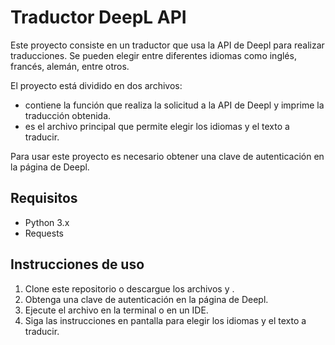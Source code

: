 
# Traductor DeepL API

Este proyecto consiste en un traductor que usa la API de Deepl para realizar traducciones. Se pueden elegir entre diferentes idiomas como inglés, francés, alemán, entre otros.

El proyecto está dividido en dos archivos:
-  contiene la función  que realiza la solicitud a la API de Deepl y imprime la traducción obtenida.
-  es el archivo principal que permite elegir los idiomas y el texto a traducir.

Para usar este proyecto es necesario obtener una clave de autenticación en la página de Deepl.

## Requisitos
- Python 3.x
- Requests

## Instrucciones de uso
1. Clone este repositorio o descargue los archivos  y .
2. Obtenga una clave de autenticación en la página de Deepl.
3. Ejecute el archivo  en la terminal o en un IDE.
4. Siga las instrucciones en pantalla para elegir los idiomas y el texto a traducir.
